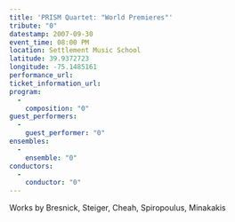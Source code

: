 ```yaml
---
title: 'PRISM Quartet: "World Premieres"'
tribute: "0"
datestamp: 2007-09-30
event_time: 08:00 PM
location: Settlement Music School
latitude: 39.9372723
longitude: -75.1485161
performance_url: 
ticket_information_url: 
program: 
  -
    composition: "0"
guest_performers: 
  -
    guest_performer: "0"
ensembles: 
  -
    ensemble: "0"
conductors: 
  -
    conductor: "0"
---
```

Works by Bresnick, Steiger, Cheah, Spiropoulus, Minakakis